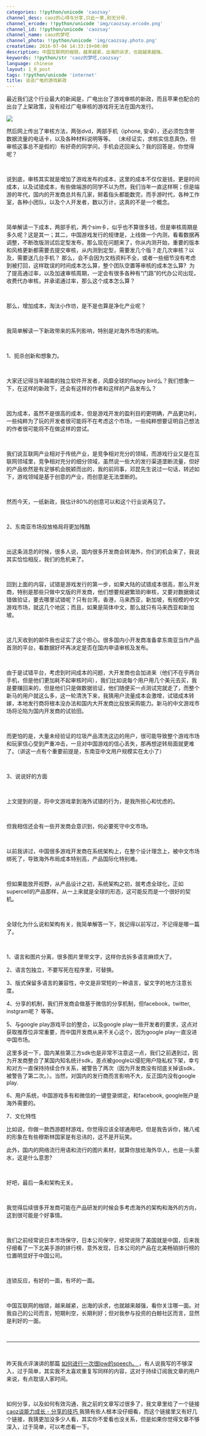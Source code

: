 ```yaml
---
categories: !!python/unicode 'caozsay'
channel_desc: caoz的心得与分享,只此一家,别无分号.
channel_ercode: !!python/unicode 'img/caozsay.ercode.png'
channel_id: !!python/unicode 'caozsay'
channel_name: caoz的梦呓
channel_photo: !!python/unicode 'img/caozsay.photo.png'
createtime: 2016-07-04 14:33:19+00:00
description: 中国互联网的枷锁，越来越紧，出海的诉求，也就越来越强。
keywords: !!python/str 'caoz的梦呓,caozsay'
language: chinese
layout: 1_0_post
tags: !!python/unicode 'internet'
title: 谈谈广电的游戏新政
---
```

<div class="rich_media_content" id="js_content">
<p>
         最近我们这个行业最大的新闻是，广电出台了游戏审核的新政，而且苹果也配合的出台了上架政策，没有经过广电审核的游戏将无法在国内发行。
        </p>
<p>
<img data-ratio="1.184" data-s="300,640" data-src="" data-type="jpeg" data-w="500" src="{{ '/img/nBKX0s8fer3vusa4q5PcEApvJZ6WicUHVWianAepuEkXJicxSyXfbjxwuWqAxiaXNibicRkQnpvJhwibNV30mZOX3btZQ.jpeg' | prepend: site.img | replace: '//','/' }}"/>
<br/>
</p>
<p>
         然后网上传出了审核方法，两张dvd，两部手机（iphone, 安卓），还必须包含带数据流量的电话卡，以及各种材料说明等等。 （未经证实，求核实信息真伪，但审核这事总不是假的）有好奇的同学问，手机会还回来么？我的回答是，你觉得呢？
        </p>
<p>
<br/>
</p>
<p>
         说到底，审核其实就是增加了游戏发布的成本，这里的成本不仅仅是钱，更是时间成本，以及试错成本，有些做端游的同学不以为然，我们当年一直这样啊；但是端游的年代，国内的开发商总共有几家，掰着指头都能数完，而手游时代，各种工作室，各种小团队，以及个人开发者，数以万计，这真的不是一个概念。
        </p>
<p>
<br/>
</p>
<p>
         简单解读一下成本，两部手机，两个sim卡，似乎也不算很多钱，但是审核周期是多久呢？这是其一；其二，中国游戏发行的规律是，上线做一个内测，看看数据再调整，不断改版测试后定型发布，那么现在问题来了，你从内测开始，重要的版本和风格更新都需要去提交审核，从内测到定型，需要发几个版？走几次审核？以及，需要送几台手机？ 那么，会不会因为文档资料不全，或者一些细节没有考虑到被打回，这样耽误的时间成本怎么算，整个团队空置等审核的成本怎么算?  为了提高通过率，以及加速审核周期，一定会有很多各种有“门路”的代办公司出现，收费代办审核，并承诺通过率，那么这个成本怎么算？
        </p>
<p>
<br/>
</p>
<p>
         那么，增加成本，淘汰小作坊，是不是也算是净化产业呢？
        </p>
<p>
<br/>
</p>
<p>
         我简单解读一下新政带来的系列影响，特别是对海外市场的影响。
        </p>
<p>
<br/>
</p>
<p>
         1、扼杀创新和想象力。
        </p>
<p>
<br/>
</p>
<p>
         大家还记得当年越南的独立软件开发者，风靡全球的flappy bird么？我们想象一下，在这样的新政下，还会有这样的作者和这样的产品发布么？
        </p>
<p>
<br/>
</p>
<p>
         因为成本，虽然不是很高的成本，但是游戏开发的盈利目的更明确，产品更功利，一些纯粹为了玩的开发者很可能将不在考虑这个市场，一些纯粹想要证明自己想法的作者很可能将不在做这样的尝试。
        </p>
<p>
<br/>
</p>
<p>
         我们说互联网产业相对于传统产业，是竞争相对充分的领域，而游戏行业又是在互联网领域里，竞争相对充分的细分领域，虽然说一些大的发行渠道垄断流量，但好的产品依然是有足够机会脱颖而出的，我的前同事，邓昆先生说过一句话，转述如下，游戏领域是基于创意的产业，而创意是无法垄断的。
        </p>
<p>
<br/>
</p>
<p>
         然而今天，一纸新政，我估计80%的创意可以和这个行业说再见了。
        </p>
<p>
<br/>
</p>
<p>
         2、东南亚市场投放格局将更加残酷
        </p>
<p>
<br/>
</p>
<p>
         出这条消息的时候，很多人说，国内很多开发商会转海外，你们的机会来了，我说其实恰恰相反，我们的危机来了。
        </p>
<p>
<br/>
</p>
<p>
         回到上面的内容，试错是游戏发行的第一步，如果大陆的试错成本很高，那么开发商，特别是那些只做中文版的开发商，他们想要规避繁琐的审核，又要对数据做试错做验证，要去哪里试错呢？只有台湾，香港，马来西亚，新加坡，有规模的中文游戏市场，就这几个地区；而且，如果是简体中文，那么就只有马来西亚和新加坡。
        </p>
<p>
<br/>
</p>
<p>
         这几天收到的邮件我也证实了这个担心。很多国内小开发商准备拿东南亚当作产品首测的平台，看数据好坏再决定是否在国内申请审核及发布。
        </p>
<p>
<br/>
</p>
<p>
         由于是试错平台，考虑到时间成本的问题，大开发商也会加进来（他们不在乎两台手机，但是他们更加耗不起审核时间），我们比如说每个用户用几个美元去买，我是要赚回来的，但是他们只是做数据验证，他们随便买一点测试完就走了，而整个新马的用户就这么多，这一轮清洗下来，我猜用户流量成本会激增，试错成本转嫁，本地发行商将根本没办法和国内大开发商比投放采购能力。新马的中文游戏市场将沦陷为国内开发商的试验田。
        </p>
<p>
<br/>
</p>
<p>
         而更怕的是，大量未经验证的垃圾产品清洗这边的用户，很可能导致整个游戏市场和玩家信心受到严重冲击，一旦对中国游戏的信心丢失，那再想逆转局面就更难了。（讲这一点有个重要前提是，东南亚中文用户规模实在太小了）
        </p>
<p>
<br/>
</p>
<p>
         3、说说好的方面
        </p>
<p>
<br/>
</p>
<p>
         上文提到的是，将中文游戏拿到海外试错的行为，是我所担心和忧虑的。
        </p>
<p>
<br/>
</p>
<p>
         但我相信还会有一些开发商会意识到，何必要死守中文市场。
        </p>
<p>
<br/>
</p>
<p>
         以前我讲过，中国很多游戏开发商在系统架构上，在整个设计理念上，被中文市场绑死了，导致海外布局成本特别高，产品国际化特别难。
        </p>
<p>
<br/>
</p>
<p>
         但如果能放开视野，从产品设计之初，系统架构之初，就考虑全球化，正如supercell的产品那样，从一上来就是全球的形态，这可能反而是一个很好的契机。
        </p>
<p>
<br/>
</p>
<p>
         全球化为什么说和架构有关，我简单解答一下，我记得以前写过，不记得是哪一篇了。
        </p>
<p>
<br/>
</p>
<p>
         1、语言和图片分离，很多图片里带文字，这样你去拆多语言麻烦大了。
        </p>
<p>
         2、语言包独立，不要写死在程序里，可替换。
        </p>
<p>
         3、版式保留多语言的兼容性，中文是非常短的一种语言，留文字的地方注意长度。
        </p>
<p>
         4、分享的机制，我们开发商会做基于微信的分享机制，但facebook，twitter, instgram呢？ 等等。
        </p>
<p>
         5、与google play游戏平台的整合，以及google play一些开发者的要求，这点对获取推荐位非常重要，而中国开发商从来不关心这个，因为google play一直没进中国市场。
        </p>
<p>
         这里多说一下，国内某些第三方sdk也是非常不注意这一点，我们之前遇到过，因为开发商整合了某国内知名统计sdk，差点被google以侵犯用户隐私权下架，幸亏和对方一直保持持续合作关系，被警告了两次（因为开发商没有彻底关掉该sdk，被警告了第二次。）。当然，对国内的发行商而言影响不大，反正国内没有google play.
        </p>
<p>
         6、用户系统，中国游戏多有和微信的一键登录绑定，和facebook, google账户是海外需要的。
        </p>
<p>
         7、文化特性
        </p>
<p>
         比如说，你做一款西游题材游戏，你觉得应该全球通用吧，但是我告诉你，猪八戒的形象在有些穆斯林国家是有忌讳的，这不是开玩笑。
        </p>
<p>
         此外，国内的网络流行用语和流行的图片素材，就算你放给海外华人，也是一头雾水，这是什么意思?
        </p>
<p>
<br/>
</p>
<p>
         好吧，最后一条和架构无关。
        </p>
<p>
<br/>
</p>
<p>
         我觉得后续很多开发商可能在产品研发的时候会多考虑海外的架构和海外的方向，这到很可能是个好事情。
        </p>
<p>
<br/>
</p>
<p>
         我们之前经常说日本市场保守，日本公司保守，经常说除了美国就是中国，后来我仔细看了一下北美手游的排行榜，意外发现，日本公司的产品在北美畅销排行榜的位置明显好于中国公司。
        </p>
<p>
<br/>
</p>
<p>
         连锁反应，有好的一面，有坏的一面。
        </p>
<p>
<br/>
</p>
<p>
         中国互联网的枷锁，越来越紧，出海的诉求，也就越来越强，看你关注哪一面。对我自己的公司而言，短期利空，长期利好；但对我参与投资的白鲸社区而言，显然是利好的一面。
        </p>
<p>
<br/>
</p>
<hr/>
<p>
<br/>
</p>
<p>
         昨天我点评演讲的那篇
         <a data_ue_src="http://mp.weixin.qq.com/s?__biz=MzI0MjA1Mjg2Ng==&amp;mid=2649866866&amp;idx=1&amp;sn=cba900ae2df5e5a56074b58e30c94cb1&amp;scene=21#wechat_redirect" href="http://mp.weixin.qq.com/s?__biz=MzI0MjA1Mjg2Ng==&amp;mid=2649866866&amp;idx=1&amp;sn=cba900ae2df5e5a56074b58e30c94cb1&amp;scene=21#wechat_redirect" target="_blank">
          如何进行一次很low的speech。
         </a>
         ，有人说我写的不够深入，过于简单，其实我不太喜欢重复写同样的内容，这对于持续订阅我文章的用户来说，有点耽误人家时间。
        </p>
<p>
<br/>
</p>
<p>
         如何分享，以及如何有效沟通，我之前的文章写过很多了，我文章里给了一个链接
         <a data_ue_src="http://mp.weixin.qq.com/s?__biz=MzI0MjA1Mjg2Ng==&amp;mid=400593040&amp;idx=1&amp;sn=db2998fe0a8f018b434221a2b78e03e9&amp;scene=21#wechat_redirect" href="http://mp.weixin.qq.com/s?__biz=MzI0MjA1Mjg2Ng==&amp;mid=400593040&amp;idx=1&amp;sn=db2998fe0a8f018b434221a2b78e03e9&amp;scene=21#wechat_redirect" target="_blank">
          caoz谈能力成长 - 分享的技巧
         </a>
         我猜有些人根本没仔细看，而这个链接里又有好几个链接，我猜更加没多少人看，其实你不爱看也没关系，但是如果你觉得文章不够深入，过于简单，可以考虑看一下。
        </p>
</div>